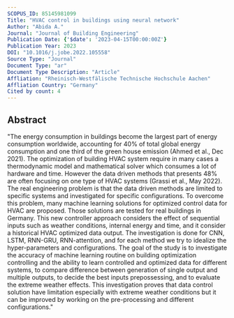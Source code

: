 ```yaml
---
SCOPUS_ID: 85145981099
Title: "HVAC control in buildings using neural network"
Author: "Abida A."
Journal: "Journal of Building Engineering"
Publication Date: {'$date': '2023-04-15T00:00:00Z'}
Publication Year: 2023
DOI: "10.1016/j.jobe.2022.105558"
Source Type: "Journal"
Document Type: "ar"
Document Type Description: "Article"
Affliation: "Rheinisch-Westfälische Technische Hochschule Aachen"
Affliation Country: "Germany"
Cited by count: 4
---
```


## Abstract
"The energy consumption in buildings become the largest part of energy consumption worldwide, accounting for 40% of total global energy consumption and one third of the green house emission (Ahmed et al., Dec 2021). The optimization of building HVAC system require in many cases a thermodynamic model and mathematical solver which consumes a lot of hardware and time. However the data driven methods that presents 48% are often focusing on one type of HVAC systems (Grassi et al., May 2022). The real engineering problem is that the data driven methods are limited to specific systems and investigated for specific configurations. To overcome this problem, many machine learning solutions for optimized control data for HVAC are proposed. Those solutions are tested for real buildings in Germany. This new controller approach considers the effect of sequential inputs such as weather conditions, internal energy and time, and it consider a historical HVAC optimized data output. The investigation is done for CNN, LSTM, RNN-GRU, RNN-attention, and for each method we try to idealize the hyper-parameters and configurations. The goal of the study is to investigate the accuracy of machine learning routine on building optimization controlling and the ability to learn controlled and optimized data for different systems, to compare difference between generation of single output and multiple outputs, to decide the best inputs prepossessing, and to evaluate the extreme weather effects. This investigation proves that data control solution have limitation especially with extreme weather conditions but it can be improved by working on the pre-processing and different configurations."
